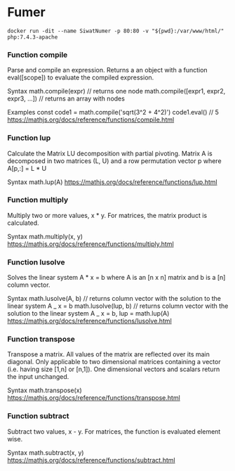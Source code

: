 # Fumer

```Docker
docker run -dit --name SiwatNumer -p 80:80 -v "${pwd}:/var/www/html/" php:7.4.3-apache
```

### Function compile
Parse and compile an expression. Returns a an object with a function eval([scope]) to evaluate the compiled expression.

Syntax
math.compile(expr) // returns one node
math.compile([expr1, expr2, expr3, ...]) // returns an array with nodes

Examples
const code1 = math.compile('sqrt(3^2 + 4^2)')
code1.eval() // 5
https://mathjs.org/docs/reference/functions/compile.html

### Function lup
Calculate the Matrix LU decomposition with partial pivoting. Matrix A is decomposed in two matrices (L, U) and a row permutation vector p where A[p,:] = L \* U

Syntax
math.lup(A)
https://mathjs.org/docs/reference/functions/lup.html

### Function multiply
Multiply two or more values, x \* y. For matrices, the matrix product is calculated.

Syntax
math.multiply(x, y)
https://mathjs.org/docs/reference/functions/multiply.html

### Function lusolve
Solves the linear system A \* x = b where A is an [n x n] matrix and b is a [n] column vector.

Syntax
math.lusolve(A, b) // returns column vector with the solution to the linear system A _ x = b
math.lusolve(lup, b) // returns column vector with the solution to the linear system A _ x = b, lup = math.lup(A)
https://mathjs.org/docs/reference/functions/lusolve.html

### Function transpose
Transpose a matrix. All values of the matrix are reflected over its main diagonal. Only applicable to two dimensional matrices containing a vector (i.e. having size [1,n] or [n,1]). One dimensional vectors and scalars return the input unchanged.

Syntax
math.transpose(x)
https://mathjs.org/docs/reference/functions/transpose.html

### Function subtract
Subtract two values, x - y. For matrices, the function is evaluated element wise.

Syntax
math.subtract(x, y)
https://mathjs.org/docs/reference/functions/subtract.html
